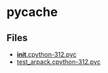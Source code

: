 # __pycache__

## Files

- [__init__.cpython-312.pyc](__init__.cpython-312.pyc)
- [test_arpack.cpython-312.pyc](test_arpack.cpython-312.pyc)
